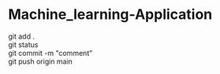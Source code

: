 # Machine_learning-Application

git add .<br>
git status <br>
git commit -m "comment" <br>
git push origin main
